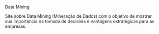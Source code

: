 Data Mining

Site sobre Data Mining  (Mineração de Dados) com o objetivo de mostrar sua importância na tomada de decisões e vantagens estratégicas para as empresas.
